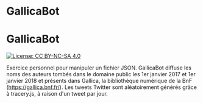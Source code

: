 # GallicaBot

GallicaBot
===

[![License: CC BY-NC-SA 4.0](https://img.shields.io/badge/License-CC%20BY--NC--SA%204.0-lightgrey.svg)](https://creativecommons.org/licenses/by-nc-sa/4.0/)

Exercice personnel pour manipuler un fichier JSON. 
GallicaBot diffuse les noms des auteurs tombés dans le domaine public les 1er janvier 2017 et 1er janvier 2018 et présents dans Gallica, la bibliothèque numérique de la BnF (https://gallica.bnf.fr/). Les tweets Twitter sont aléatoirement générés grâce à tracery.js, à raison d'un tweet par jour.
